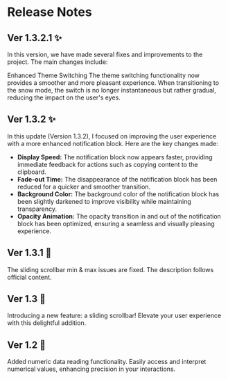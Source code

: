 # Release Notes

## Ver 1.3.2.1 ✨

In this version, we have made several fixes and improvements to the project. The main changes include:

Enhanced Theme Switching
The theme switching functionality now provides a smoother and more pleasant experience. When transitioning to the snow mode, the switch is no longer instantaneous but rather gradual, reducing the impact on the user's eyes.

## Ver 1.3.2 ✨

In this update (Version 1.3.2), I focused on improving the user experience with a more enhanced notification block. Here are the key changes made:
- **Display Speed:** The notification block now appears faster, providing immediate feedback for actions such as copying content to the clipboard.
- **Fade-out Time:** The disappearance of the notification block has been reduced for a quicker and smoother transition.
- **Background Color:** The background color of the notification block has been slightly darkened to improve visibility while maintaining transparency.
- **Opacity Animation:** The opacity transition in and out of the notification block has been optimized, ensuring a seamless and visually pleasing experience.

## Ver 1.3.1 🔧

The sliding scrollbar min & max issues are fixed.
The description follows official content.

## Ver 1.3 🚀

Introducing a new feature: a sliding scrollbar! Elevate your user experience with this delightful addition.

## Ver 1.2 🚀

Added numeric data reading functionality. Easily access and interpret numerical values, enhancing precision in your interactions.

